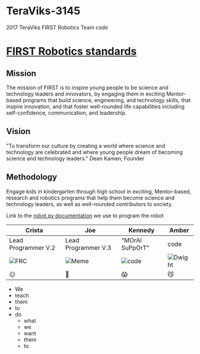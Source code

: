 # TeraViks-3145
2017 TeraViks FIRST Robotics Team *code*

# [FIRST Robotics standards](https://www.firstinspires.org/about/vision-and-mission)

## Mission
The mission of FIRST is to inspire young people to be science and technology leaders and innovators, by engaging them in exciting Mentor-based programs that build science, engineering, and technology skills, that inspire innovation, and that foster well-rounded life capabilities including self-confidence, communication, and leadership.

## Vision
"To transform our culture by creating a world where science and technology are celebrated and where young people dream of becoming science and technology leaders."  Dean Kamen, Founder

## Methodology
Engage kids in kindergarten through high school in exciting, Mentor-based, research and robotics programs that help them become science and technology leaders, as well as well-rounded contributors to society.

Link to the [robot.py documentation](https://robotpy.readthedocs.io/en/stable/) we use to program the robot

Crista | Joe | Kennedy | Amber
------------ | ------------- | ------------ | -------------
Lead Programmer V.2| Lead Programmer V.3 | "MOrAl SuPpOrT" | code
![FRC](http://i1239.photobucket.com/albums/ff510/drumsuperman/TheA-TeamWay.jpg) | ![Meme](https://i.imgur.com/67T3LN9.png) | ![code](https://i.imgflip.com/lotgw.jpg) | ![Dwight](https://i.imgflip.com/tuv.jpg)
| :expressionless: | :eyes: | :scream: | :smirk_cat:

* We 
* teach 
* them 
* to 
* do
    * what 
    * we 
    * want 
    * them 
    * to 
